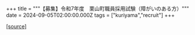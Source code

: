 +++
title = """【募集】令和7年度　栗山町職員採用試験（障がいのある方）"""
date = 2024-09-05T02:00:00.000Z
tags = ["kuriyama","recruit"]
+++


[[source]](https://www.town.kuriyama.hokkaido.jp/soshiki/27/28747.html)
